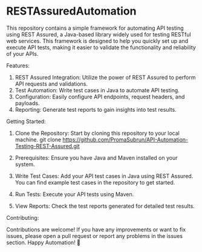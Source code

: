 # RESTAssuredAutomation
This repository contains a simple framework for automating API testing using REST Assured, a Java-based library widely used for testing RESTful web services. This framework is designed to help you quickly set up and execute API tests, making it easier to validate the functionality and reliability of your APIs.

Features:

1. REST Assured Integration: Utilize the power of REST Assured to perform API requests and validations.
2. Test Automation: Write test cases in Java to automate API testing.
3. Configuration: Easily configure API endpoints, request headers, and payloads.
4. Reporting: Generate test reports to gain insights into test results.
   
Getting Started:

1. Clone the Repository: Start by cloning this repository to your local machine.
git clone https://github.com/PromaSubrun/API-Automation-Testing-REST-Assured.git

2. Prerequisites: Ensure you have Java and Maven installed on your system.

3. Write Test Cases: Add your API test cases in Java using REST Assured. You can find example test cases in the repository to get started.

4. Run Tests: Execute your API tests using Maven.

5. View Reports: Check the test reports generated for detailed test results. 

Contributing:

Contributions are welcome! If you have any improvements or want to fix issues, please open a pull request or report any problems in the issues section.
Happy Automation! 🚀
 
